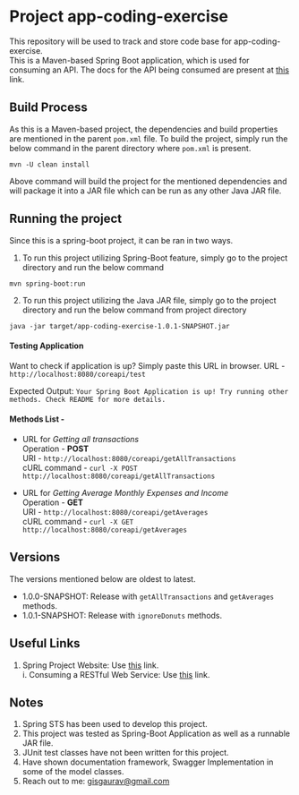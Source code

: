 # Project app-coding-exercise
This repository will be used to track and store code base for app-coding-exercise.<br/>
This is a Maven-based Spring Boot application, which is used for consuming an API. The docs for the API being consumed are present at [this](https://doc.level-labs.com/) link.

## Build Process
As this is a Maven-based project, the dependencies and build properties are mentioned in the parent `pom.xml` file. To build the project, simply run the below command in the parent directory where `pom.xml` is present.

```script
mvn -U clean install
```

Above command will build the project for the mentioned dependencies and will package it into a JAR file which can be run as any other Java JAR file.


## Running the project
Since this is a spring-boot project, it can be ran in two ways.<br/>
1.  To run this project utilizing Spring-Boot feature, simply go to the project directory and run the below command
```script
mvn spring-boot:run
```
2.  To run this project utilizing the Java JAR file, simply go to the project directory and run the below command from project directory
```script
java -jar target/app-coding-exercise-1.0.1-SNAPSHOT.jar
```

#### Testing Application
Want to check if application is up? Simply paste this URL in browser.
URL - ```http://localhost:8080/coreapi/test```

Expected Output: ```Your Spring Boot Application is up! Try running other methods. Check README for more details.```

#### Methods List -
*   URL for *Getting all transactions* <br/>
Operation -  **POST** <br/>
URI - ```http://localhost:8080/coreapi/getAllTransactions```<br/>
cURL command - ```curl -X POST http://localhost:8080/coreapi/getAllTransactions```

*   URL for *Getting Average Monthly Expenses and Income* <br/>
Operation - **GET** <br/>
URI - ```http://localhost:8080/coreapi/getAverages```<br/>
cURL command - ```curl -X GET http://localhost:8080/coreapi/getAverages```

## Versions
The versions mentioned below are oldest to latest. <br/>
*   1.0.0-SNAPSHOT: Release with `getAllTransactions` and `getAverages` methods.
*   1.0.1-SNAPSHOT: Release with `ignoreDonuts` methods.

## Useful Links
1.  Spring Project Website: Use [this](https://spring.io/) link.  
i.  Consuming a RESTful Web Service: Use [this](https://spring.io/guides/gs/consuming-rest/) link.

## Notes
1.  Spring STS has been used to develop this project.
2.  This project was tested as Spring-Boot Application as well as a runnable JAR file.
3.  JUnit test classes have not been written for this project.
4.  Have shown documentation framework, Swagger Implementation in some of the model classes.
5.  Reach out to me: gisgaurav@gmail.com
